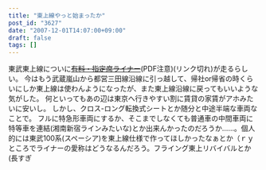 ```yaml
---
title: "東上線やっと始まったか"
post_id: "3627"
date: "2007-12-01T14:07:00+09:00"
draft: false
tags: []
---
```



東武東上線についに~~[有料・指定席ライナー](http://www.tobu.co.jp/news/2007/11/071121.pdf)~~(PDF注意)(リンク切れ)が走るらしい。 今はもう武蔵嵐山から都営三田線沿線に引っ越して、帰社or帰省の時くらいにしか東上線は使わんようになったが、また東上線沿線に戻ってもいいような気がした。 何といってもあの辺は東京へ行きやすい割に賃貸の家賃がアホみたいに安いし。 しかし、クロス-ロング転換式シートとか随分と中途半端な車両なことで。 フルに特急形車両にするか、そこまでしなくても普通車の中間車両に特等車を連結(湘南新宿ラインみたいな)とか出来んかったのだろうか……。個人的には東武100系(スペーシア)を東上線仕様で作ってほしかったなぁとか（ｒｙ ところでライナーの愛称はどうなるんだろう。フライング東上リバイバルとか(長すぎ
